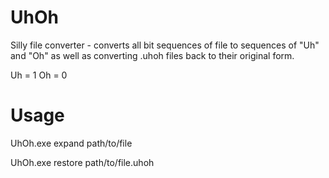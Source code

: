 # UhOh
Silly file converter - converts all bit sequences of file to sequences of "Uh" and "Oh" as well as converting .uhoh files back to their original form.

Uh = 1
Oh = 0

# Usage
UhOh.exe expand path/to/file

UhOh.exe restore path/to/file.uhoh